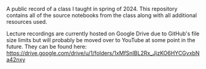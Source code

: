A public record of a class I taught in spring of 2024. This repository contains all of the source notebooks from the class along with all additional resources used.

Lecture recordings are currently hosted on Google Drive due to GitHub's file size limits but will probably be moved over to YouTube at some point in the future. They can be found here: https://drive.google.com/drive/u/1/folders/1xMfSnIBL2Rx_JjzKO6HYCGvxbNa42nxy
